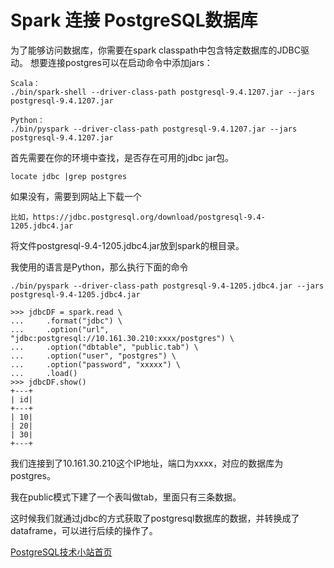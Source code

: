 # Spark 连接 PostgreSQL数据库

为了能够访问数据库，你需要在spark classpath中包含特定数据库的JDBC驱动。
想要连接postgres可以在启动命令中添加jars：

```
Scala：
./bin/spark-shell --driver-class-path postgresql-9.4.1207.jar --jars postgresql-9.4.1207.jar

Python：
./bin/pyspark --driver-class-path postgresql-9.4.1207.jar --jars postgresql-9.4.1207.jar

```

首先需要在你的环境中查找，是否存在可用的jdbc jar包。
```
locate jdbc |grep postgres
```
如果没有，需要到网站上下载一个
```
比如，https://jdbc.postgresql.org/download/postgresql-9.4-1205.jdbc4.jar
```

将文件postgresql-9.4-1205.jdbc4.jar放到spark的根目录。

我使用的语言是Python，那么执行下面的命令
```
./bin/pyspark --driver-class-path postgresql-9.4-1205.jdbc4.jar --jars postgresql-9.4-1205.jdbc4.jar

>>> jdbcDF = spark.read \
...     .format("jdbc") \
...     .option("url", "jdbc:postgresql://10.161.30.210:xxxx/postgres") \
...     .option("dbtable", "public.tab") \
...     .option("user", "postgres") \
...     .option("password", "xxxxx") \
...     .load()
>>> jdbcDF.show()
+---+
| id|
+---+
| 10|
| 20|
| 30|
+---+
```

我们连接到了10.161.30.210这个IP地址，端口为xxxx，对应的数据库为postgres。

我在public模式下建了一个表叫做tab，里面只有三条数据。

这时候我们就通过jdbc的方式获取了postgresql数据库的数据，并转换成了dataframe，可以进行后续的操作了。<br/>

[PostgreSQL技术小站首页](https://github.com/cuipengdba/pger/blob/main/README.md)

